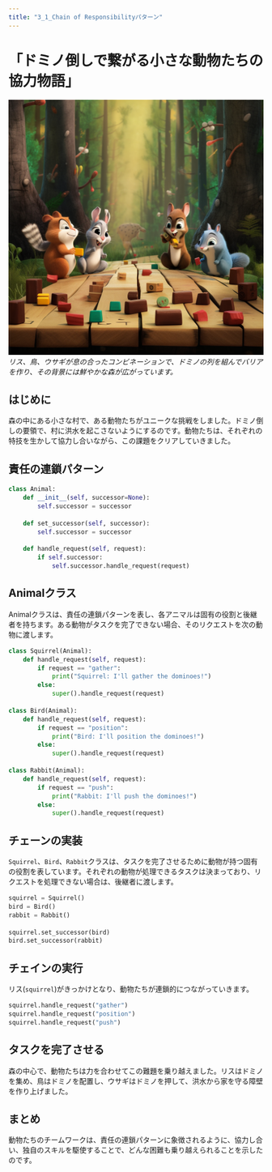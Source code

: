 ```yaml
---
title: "3_1_Chain of Responsibilityパターン"
---
```


# 「ドミノ倒しで繋がる小さな動物たちの協力物語」

![](/images/20230327_gof/Disney_Pixar_Style_A_squirrel_bird_and_rabbit_work_toget.png)
*リス、鳥、ウサギが息の合ったコンビネーションで、ドミノの列を組んでバリアを作り、その背景には鮮やかな森が広がっています。*


## はじめに
森の中にある小さな村で、ある動物たちがユニークな挑戦をしました。ドミノ倒しの要領で、村に洪水を起こさないようにするのです。動物たちは、それぞれの特技を生かして協力し合いながら、この課題をクリアしていきました。

## 責任の連鎖パターン
```python
class Animal:
    def __init__(self, successor=None):
        self.successor = successor

    def set_successor(self, successor):
        self.successor = successor

    def handle_request(self, request):
        if self.successor:
            self.successor.handle_request(request)
```
## Animalクラス
Animalクラスは、責任の連鎖パターンを表し、各アニマルは固有の役割と後継者を持ちます。ある動物がタスクを完了できない場合、そのリクエストを次の動物に渡します。

```python
class Squirrel(Animal):
    def handle_request(self, request):
        if request == "gather":
            print("Squirrel: I'll gather the dominoes!")
        else:
            super().handle_request(request)

class Bird(Animal):
    def handle_request(self, request):
        if request == "position":
            print("Bird: I'll position the dominoes!")
        else:
            super().handle_request(request)

class Rabbit(Animal):
    def handle_request(self, request):
        if request == "push":
            print("Rabbit: I'll push the dominoes!")
        else:
            super().handle_request(request)

```

## チェーンの実装
`Squirrel`、`Bird`、`Rabbit`クラスは、タスクを完了させるために動物が持つ固有の役割を表しています。それぞれの動物が処理できるタスクは決まっており、リクエストを処理できない場合は、後継者に渡します。

```python
squirrel = Squirrel()
bird = Bird()
rabbit = Rabbit()

squirrel.set_successor(bird)
bird.set_successor(rabbit)
```

## チェインの実行
リス(`squirrel`)がきっかけとなり、動物たちが連鎖的につながっていきます。

```python
squirrel.handle_request("gather")
squirrel.handle_request("position")
squirrel.handle_request("push")
```

## タスクを完了させる
森の中心で、動物たちは力を合わせてこの難題を乗り越えました。リスはドミノを集め、鳥はドミノを配置し、ウサギはドミノを押して、洪水から家を守る障壁を作り上げました。

## まとめ
動物たちのチームワークは、責任の連鎖パターンに象徴されるように、協力し合い、独自のスキルを駆使することで、どんな困難も乗り越えられることを示したのです。